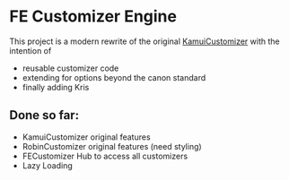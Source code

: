 # FE Customizer Engine
This project is a modern rewrite of the original [KamuiCustomizer](https://luminescentblade.github.io/KamuiCustomizer) with the intention of 
- reusable customizer code
- extending for options beyond the canon standard
- finally adding Kris

## Done so far: 
- KamuiCustomizer original features
- RobinCustomizer original features (need styling)
- FECustomizer Hub to access all customizers
- Lazy Loading

